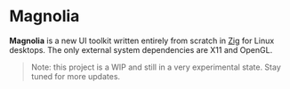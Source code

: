 # Magnolia

**Magnolia** is a new UI toolkit written entirely from scratch in [Zig](https://ziglang.org/) for Linux desktops. The only external system dependencies are X11 and OpenGL.

> Note: this project is a WIP and still in a very experimental state. Stay tuned for more updates.
